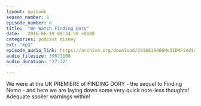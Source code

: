 ```yaml
---
layout: episode
season_number: 1
episode_number: 6
title:  "We Watch Finding Dory"
date:   2016-06-19 09:34:58 +0100
categories: podcast disney
ext: "mp3"
episode_audio_link: https://archive.org/download/2016619006Me3IDMFindingDory2016/2016-6-19-006-Me3_IDM--FindingDory%282016%29.mp3
audio_filesize: 39673108
audio_duration: "27:32"

---
```


We were at the UK PREMIERE of FINDING DORY - the sequel to Finding Nemo - and here we are laying down some very quick note-less thoughts! Adequate spoiler warnings within!
